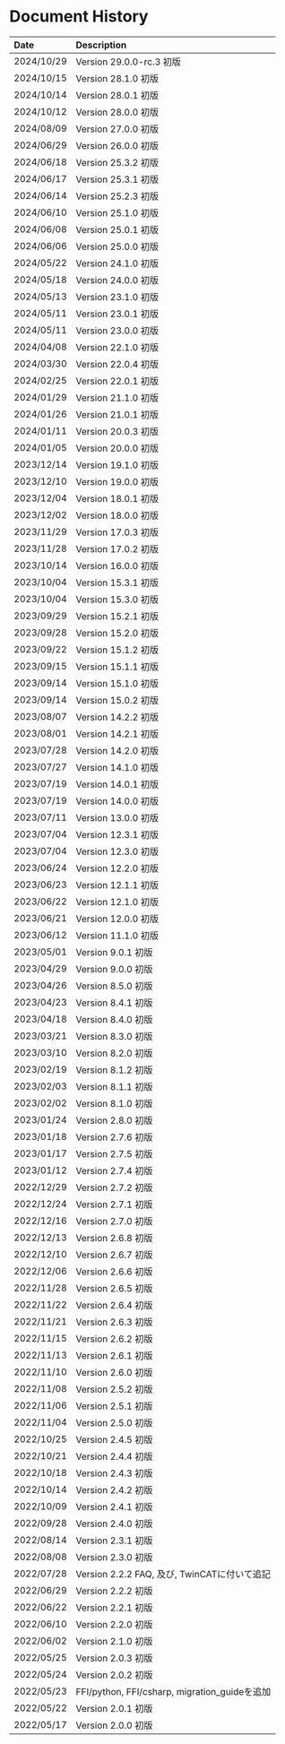 # Document History

| Date       | Description                                   |
| :--------  | :-------------------------------------------- |
| 2024/10/29 | Version 29.0.0-rc.3 初版                           |
| 2024/10/15 | Version 28.1.0 初版                           |
| 2024/10/14 | Version 28.0.1 初版                           |
| 2024/10/12 | Version 28.0.0 初版                           |
| 2024/08/09 | Version 27.0.0 初版                           |
| 2024/06/29 | Version 26.0.0 初版                           |
| 2024/06/18 | Version 25.3.2 初版                           |
| 2024/06/17 | Version 25.3.1 初版                           |
| 2024/06/14 | Version 25.2.3 初版                           |
| 2024/06/10 | Version 25.1.0 初版                           |
| 2024/06/08 | Version 25.0.1 初版                           |
| 2024/06/06 | Version 25.0.0 初版                           |
| 2024/05/22 | Version 24.1.0 初版                           |
| 2024/05/18 | Version 24.0.0 初版                           |
| 2024/05/13 | Version 23.1.0 初版                           |
| 2024/05/11 | Version 23.0.1 初版                           |
| 2024/05/11 | Version 23.0.0 初版                           |
| 2024/04/08 | Version 22.1.0 初版                           |
| 2024/03/30 | Version 22.0.4 初版                           |
| 2024/02/25 | Version 22.0.1 初版                           |
| 2024/01/29 | Version 21.1.0 初版                           |
| 2024/01/26 | Version 21.0.1 初版                           |
| 2024/01/11 | Version 20.0.3 初版                           |
| 2024/01/05 | Version 20.0.0 初版                           |
| 2023/12/14 | Version 19.1.0 初版                           |
| 2023/12/10 | Version 19.0.0 初版                           |
| 2023/12/04 | Version 18.0.1 初版                           |
| 2023/12/02 | Version 18.0.0 初版                           |
| 2023/11/29 | Version 17.0.3 初版                           |
| 2023/11/28 | Version 17.0.2 初版                           |
| 2023/10/14 | Version 16.0.0 初版                           |
| 2023/10/04 | Version 15.3.1 初版                           |
| 2023/10/04 | Version 15.3.0 初版                           |
| 2023/09/29 | Version 15.2.1 初版                           |
| 2023/09/28 | Version 15.2.0 初版                           |
| 2023/09/22 | Version 15.1.2 初版                           |
| 2023/09/15 | Version 15.1.1 初版                           |
| 2023/09/14 | Version 15.1.0 初版                           |
| 2023/09/14 | Version 15.0.2 初版                           |
| 2023/08/07 | Version 14.2.2 初版                           |
| 2023/08/01 | Version 14.2.1 初版                           |
| 2023/07/28 | Version 14.2.0 初版                           |
| 2023/07/27 | Version 14.1.0 初版                           |
| 2023/07/19 | Version 14.0.1 初版                           |
| 2023/07/19 | Version 14.0.0 初版                           |
| 2023/07/11 | Version 13.0.0 初版                           |
| 2023/07/04 | Version 12.3.1 初版                           |
| 2023/07/04 | Version 12.3.0 初版                           |
| 2023/06/24 | Version 12.2.0 初版                           |
| 2023/06/23 | Version 12.1.1 初版                           |
| 2023/06/22 | Version 12.1.0 初版                           |
| 2023/06/21 | Version 12.0.0 初版                           |
| 2023/06/12 | Version 11.1.0 初版                           |
| 2023/05/01 | Version 9.0.1 初版                            |
| 2023/04/29 | Version 9.0.0 初版                            |
| 2023/04/26 | Version 8.5.0 初版                            |
| 2023/04/23 | Version 8.4.1 初版                            |
| 2023/04/18 | Version 8.4.0 初版                            |
| 2023/03/21 | Version 8.3.0 初版                            |
| 2023/03/10 | Version 8.2.0 初版                            |
| 2023/02/19 | Version 8.1.2 初版                            |
| 2023/02/03 | Version 8.1.1 初版                            |
| 2023/02/02 | Version 8.1.0 初版                            |
| 2023/01/24 | Version 2.8.0 初版                            |
| 2023/01/18 | Version 2.7.6 初版                            |
| 2023/01/17 | Version 2.7.5 初版                            |
| 2023/01/12 | Version 2.7.4 初版                            |
| 2022/12/29 | Version 2.7.2 初版                            |
| 2022/12/24 | Version 2.7.1 初版                            |
| 2022/12/16 | Version 2.7.0 初版                            |
| 2022/12/13 | Version 2.6.8 初版                            |
| 2022/12/10 | Version 2.6.7 初版                            |
| 2022/12/06 | Version 2.6.6 初版                            |
| 2022/11/28 | Version 2.6.5 初版                            |
| 2022/11/22 | Version 2.6.4 初版                            |
| 2022/11/21 | Version 2.6.3 初版                            |
| 2022/11/15 | Version 2.6.2 初版                            |
| 2022/11/13 | Version 2.6.1 初版                            |
| 2022/11/10 | Version 2.6.0 初版                            |
| 2022/11/08 | Version 2.5.2 初版                            |
| 2022/11/06 | Version 2.5.1 初版                            |
| 2022/11/04 | Version 2.5.0 初版                            |
| 2022/10/25 | Version 2.4.5 初版                            |
| 2022/10/21 | Version 2.4.4 初版                            |
| 2022/10/18 | Version 2.4.3 初版                            |
| 2022/10/14 | Version 2.4.2 初版                            |
| 2022/10/09 | Version 2.4.1 初版                            |
| 2022/09/28 | Version 2.4.0 初版                            |
| 2022/08/14 | Version 2.3.1 初版                            |
| 2022/08/08 | Version 2.3.0 初版                            |
| 2022/07/28 | Version 2.2.2 FAQ, 及び, TwinCATに付いて追記  |
| 2022/06/29 | Version 2.2.2 初版                            |
| 2022/06/22 | Version 2.2.1 初版                            |
| 2022/06/10 | Version 2.2.0 初版                            |
| 2022/06/02 | Version 2.1.0 初版                            |
| 2022/05/25 | Version 2.0.3 初版                            |
| 2022/05/24 | Version 2.0.2 初版                            |
| 2022/05/23 | FFI/python, FFI/csharp, migration_guideを追加 |
| 2022/05/22 | Version 2.0.1 初版                            |
| 2022/05/17 | Version 2.0.0 初版                            |
